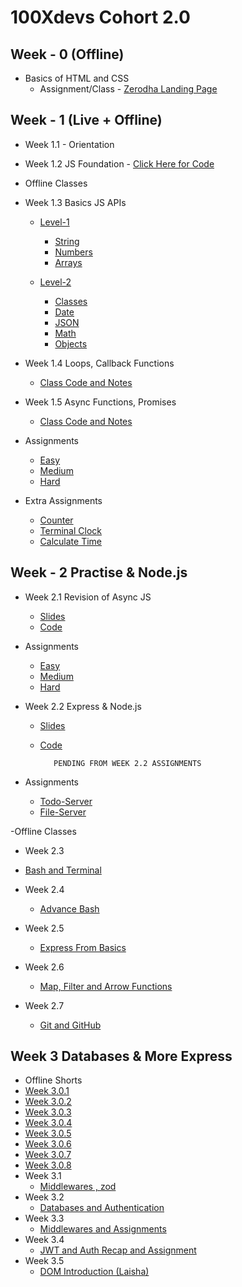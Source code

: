 # 100Xdevs Cohort 2.0

## Week - 0 (Offline)
- Basics of HTML and CSS
  - Assignment/Class - [Zerodha Landing Page](https://github.com/dexter-ifti/100Xdevs/tree/main/Week_0/zerodha-app)

## Week - 1 (Live + Offline)
- Week 1.1 - Orientation
- Week 1.2 JS Foundation - [Click Here for Code](https://github.com/dexter-ifti/100Xdevs/blob/main/Week-1/main.js)
- Offline Classes
- Week 1.3 Basics JS APIs 

  - [Level-1](https://github.com/dexter-ifti/100Xdevs/tree/main/Week-1/offline-class/class-1/level-1)
    - [String](https://github.com/dexter-ifti/100Xdevs/blob/main/Week-1/offline-class/class-1/level-1/01-String.js)
    - [Numbers](https://github.com/dexter-ifti/100Xdevs/blob/main/Week-1/offline-class/class-1/level-1/02-Numbers.js)
    - [Arrays](https://github.com/dexter-ifti/100Xdevs/blob/main/Week-1/offline-class/class-1/level-1/03-Arrays.js)


  - [Level-2](https://github.com/dexter-ifti/100Xdevs/tree/main/Week-1/offline-class/class-1/level-2)
    - [Classes](https://github.com/dexter-ifti/100Xdevs/blob/main/Week-1/offline-class/class-1/level-2/01-Class.js)
    - [Date](https://github.com/dexter-ifti/100Xdevs/blob/main/Week-1/offline-class/class-1/level-2/02-Date.js)
    - [JSON](https://github.com/dexter-ifti/100Xdevs/blob/main/Week-1/offline-class/class-1/level-2/03-JSON.js)
    - [Math](https://github.com/dexter-ifti/100Xdevs/blob/main/Week-1/offline-class/class-1/level-2/04-Math.js)
    - [Objects](https://github.com/dexter-ifti/100Xdevs/blob/main/Week-1/offline-class/class-1/level-2/05-Objects.js)

- Week 1.4 Loops, Callback Functions  

  - [Class Code and Notes](https://github.com/dexter-ifti/100Xdevs/tree/main/Week-1/offline-class/class-2)
  
- Week 1.5 Async Functions, Promises

  - [Class Code and Notes](https://github.com/dexter-ifti/100Xdevs/tree/main/Week-1/offline-class/class-3)

- Assignments
  - [Easy](https://github.com/dexter-ifti/100Xdevs/tree/main/Week-1/assignments/01-js/easy)
  - [Medium](https://github.com/dexter-ifti/100Xdevs/tree/main/Week-1/assignments/01-js/medium)
  - [Hard](https://github.com/dexter-ifti/100Xdevs/tree/main/Week-1/assignments/01-js/hard)
- Extra Assignments
    - [Counter](https://github.com/dexter-ifti/100Xdevs/blob/main/Week-1/class-assignments/counter.js)
    - [Terminal Clock](https://github.com/dexter-ifti/100Xdevs/blob/main/Week-1/class-assignments/terminal-clock.js)
    - [Calculate Time](https://github.com/dexter-ifti/100Xdevs/blob/main/Week-1/class-assignments/time.js) 

## Week - 2 Practise & Node.js
- Week 2.1  Revision of Async JS 
  - [Slides](https://drive.google.com/drive/folders/1WkAG_5E5syDnwsRG137DCntoY-p_pc75)
  - [Code](https://github.com/dexter-ifti/100Xdevs/tree/main/Week-2/01-class-code) 
- Assignments

  - [Easy](https://github.com/dexter-ifti/100Xdevs/tree/main/Week-2/assignments/easy)
  - [Medium](https://github.com/dexter-ifti/100Xdevs/tree/main/Week-2/assignments/medium) 
  - [Hard](https://github.com/dexter-ifti/100Xdevs/tree/main/Week-2/assignments/hard) 

- Week 2.2 Express & Node.js
  - [Slides](https://drive.google.com/file/d/1JaNybPLZGsaCdKPoF9AHF0TW3hB1oPDt/view)
  - [Code](https://github.com/dexter-ifti/100Xdevs/tree/main/Week-2/02-http-server)

           PENDING FROM WEEK 2.2 ASSIGNMENTS   
- Assignments
  - [Todo-Server]()
  - [File-Server]()

-Offline Classes

- Week 2.3
 - [Bash and Terminal]()

- Week 2.4
  - [Advance Bash]()

- Week 2.5
  - [Express From Basics]()

- Week 2.6
  - [Map, Filter and Arrow Functions]()
- Week 2.7
  - [Git and GitHub]()


## Week 3 Databases & More Express

-  Offline Shorts
  - [Week 3.0.1]()
  - [Week 3.0.2]()
  - [Week 3.0.3]()
  - [Week 3.0.4]()
  - [Week 3.0.5]()
  - [Week 3.0.6]()
  - [Week 3.0.7]()
  - [Week 3.0.8]()
- Week 3.1
  - [Middlewares , zod]()
- Week 3.2
  - [Databases and Authentication]()  
- Week 3.3
  - [Middlewares and Assignments]()
- Week 3.4
  - [JWT and Auth Recap and Assignment]()
- Week 3.5
  - [DOM Introduction (Laisha)]() 
